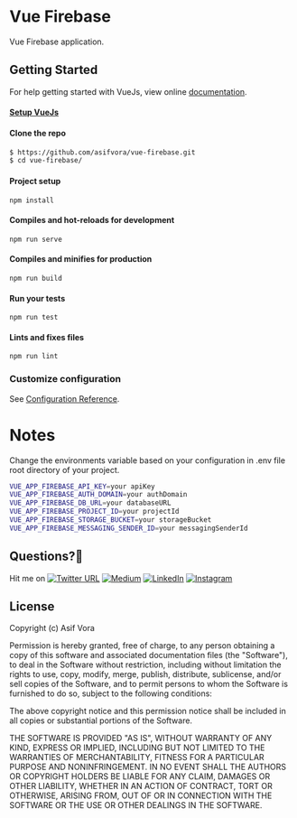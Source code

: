 # Vue Firebase
Vue Firebase application.

## Getting Started

For help getting started with VueJs, view online
[documentation](https://vuejs.org/).

#### [Setup VueJs](https://cli.vuejs.org/)

#### Clone the repo

```sh
$ https://github.com/asifvora/vue-firebase.git
$ cd vue-firebase/
```

#### Project setup
```
npm install
```

#### Compiles and hot-reloads for development
```
npm run serve
```

#### Compiles and minifies for production
```
npm run build
```

#### Run your tests
```
npm run test
```

#### Lints and fixes files
```
npm run lint
```

### Customize configuration
See [Configuration Reference](https://cli.vuejs.org/config/).

# Notes

Change the environments variable based on your configuration in .env file root directory of your project.

```sh
VUE_APP_FIREBASE_API_KEY=your apiKey
VUE_APP_FIREBASE_AUTH_DOMAIN=your authDomain
VUE_APP_FIREBASE_DB_URL=your databaseURL
VUE_APP_FIREBASE_PROJECT_ID=your projectId
VUE_APP_FIREBASE_STORAGE_BUCKET=your storageBucket
VUE_APP_FIREBASE_MESSAGING_SENDER_ID=your messagingSenderId
```

## Questions?🤔 
  
Hit me on [![Twitter URL](https://img.shields.io/twitter/url/http/shields.io.svg?style=social)](https://twitter.com/007_dark_shadow)
[![Medium](https://img.shields.io/badge/Medium-asifvora-brightgreen.svg)](https://medium.com/@asifvora)
[![LinkedIn](https://img.shields.io/badge/LinkedIn-asifvora-blue.svg)](https://www.linkedin.com/in/asif-vora/) 
[![Instagram](https://img.shields.io/badge/Instagram-Asif%20Vora-green.svg)](https://www.instagram.com/007_dark_shadow/) 


## License

Copyright (c) Asif Vora

Permission is hereby granted, free of charge, to any person obtaining a copy
of this software and associated documentation files (the "Software"), to deal
in the Software without restriction, including without limitation the rights
to use, copy, modify, merge, publish, distribute, sublicense, and/or sell
copies of the Software, and to permit persons to whom the Software is
furnished to do so, subject to the following conditions:

The above copyright notice and this permission notice shall be included in all
copies or substantial portions of the Software.

THE SOFTWARE IS PROVIDED "AS IS", WITHOUT WARRANTY OF ANY KIND, EXPRESS OR
IMPLIED, INCLUDING BUT NOT LIMITED TO THE WARRANTIES OF MERCHANTABILITY,
FITNESS FOR A PARTICULAR PURPOSE AND NONINFRINGEMENT. IN NO EVENT SHALL THE
AUTHORS OR COPYRIGHT HOLDERS BE LIABLE FOR ANY CLAIM, DAMAGES OR OTHER
LIABILITY, WHETHER IN AN ACTION OF CONTRACT, TORT OR OTHERWISE, ARISING FROM,
OUT OF OR IN CONNECTION WITH THE SOFTWARE OR THE USE OR OTHER DEALINGS IN THE
SOFTWARE.
